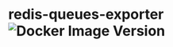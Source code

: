 # redis-queues-exporter ![Docker Image Version](https://img.shields.io/docker/v/r2wireless/redis-queues-exporter)
